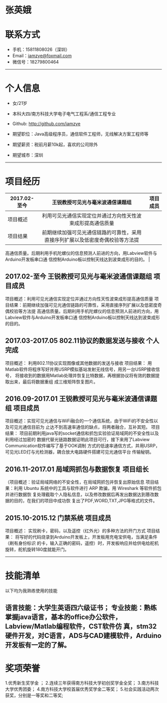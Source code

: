 # 张英娥

# 联系方式
- 手机：15811808026（深圳）
- Email：iamzye@foxmail.com
- 微信号：18279800464

---

# 个人信息

 - 女/21岁 
 - 本科大四/南方科技大学电子电气工程系/通信工程专业 
 - Github: http://github.com/iamzye

 - 期望职位：Java高级程序员，通信软件工程师，无线解决方案工程师等
 - 期望薪资：税前月薪10k起，喜欢的公司除外
 - 期望城市：深圳

---

# 项目经历
| 2017.02-至今      |  王锐教授可见光与毫米波通信课题组      | 项目成员  |
| ------------- |:-------------:| -----:|
|项目概述     | 利用可见光通信实现定位并通过方向性天性波束成形提高通信质量|
|项目结果      |前期继续加强可见光通信链路的可靠性，采用直接序列扩展以及低密度奇偶校验等方法提
高通信质量。后期利用手机陀螺仪的信息预测人前进的方向，用Labview软件与Arduino开发板串口通
信控制Arduino板以控制天线达到波束成形的目的。 |

## 2017.02-至今 王锐教授可见光与毫米波通信课题组 项目成员

项目概述：利用可见光通信实现定位并通过方向性天性波束成形提高通信质量
项目结果：前期继续加强可见光通信链路的可靠性，采用直接序列扩展以及低密度奇偶校验等方法提
高通信质量。后期利用手机陀螺仪的信息预测人前进的方向，用Labview软件与Arduino开发板串口通
信控制Arduino板以控制天线达到波束成形的目的。

 
## 2017.03-2017.05 802.11协议的数据发送与接收 个人完成

项目概述： 利用802.11协议实现图像或其他数据的发送与接收
项目结果： 用Matlab软件将程序写好并用USRP模拟基站发射无线信号，用另一台USRP接收信号，
将接收到的数据用Matlab处理并恢复比特数据，再根据协议将有效的数据提取出来，最后将数据重组
成三维矩阵恢复图片。


## 2016.09-2017.01 王锐教授可见光与毫米波通信课题组 项目成员 
项目概述：实现可见光通信与WiFi融合的一个通信系统，由于WiFi的不安全性以及可见光通信目前为
止达不到高速率通信的缺点，将两者融合，互补其短。
项目结果： 项目前期利用java写的socket通信和抓包实验验证局域网的不安全性以及利用经过加密的
数据代替光链路数据证明此项目可行，接下来用了Labview Communication软件编写了基于OOK调制
方式的低速率通信方式，并用USRP，可见光LED灯与光检测器，耦合放大电路硬件搭建可见光通信平台
传输秘钥。


## 2016.11-2017.01 局域网抓包与数据恢复 项目组长

（项目概述：验证局域网络的不安全性，在局域网抓包并恢复出原始信息
项目结果：利用 Ubuntu 系统中的工具与软件进行 ARP 欺骗，用 Wireshark 等软件抓包并进行数据恢
复处理截取个人隐私信息，以及修改数据后再发出数据达到篡改数据的目的，在我们的项目中成功恢
复出了PDF,WORD,TXT,JPG等格式的文件。

## 2015.10-2015.12 门禁系统 项目成员
项目概述： 实现刷卡，密码，以及遥控（红外光）的多种方法的开门方式
项目结果： 将写好的代码烧录到Arduino开发板上，开发板用充电宝供电，当满足条件（刷有身份标识
的卡，输入正确的密码，遥控）时，开发板响应并给供电给舵机旋转，舵机旋转180度就能开门。

---
# 技能清单

以下均为我熟练使用的技能

语言技能：大学生英语四六级证书；
专业技能：熟练掌握java语言，基本的office办公软件，Labview/Matlab编程软件，CST软件仿
真，stm32硬件开发，对C语言，ADS与CAD建模软件，Arduino开发板有一定的了解。
---
# 奖项荣誉
1.优秀新生奖学金 ；
2.连续三年获得南方科技大学初创奖学金全奖；
3.南方科技大学优秀团委；
4.南方科技大学校首届优秀奖学金二等奖；
5.社会实践活动两次获奖，分别是一等奖和二等奖;
